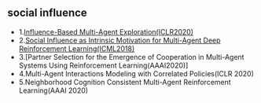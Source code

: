 ## social influence
* 1.[Influence-Based Multi-Agent Exploration(ICLR2020)](https://openreview.net/forum?id=BJgy96EYvr)
* 2.[Social Influence as Intrinsic Motivation for Multi-Agent Deep Reinforcement Learning(ICML2018)](https://arxiv.org/pdf/1810.08647.pdf)
* 3.[Partner Selection for the Emergence of Cooperation in Multi-Agent Systems Using Reinforcement Learning(AAAI2020)]
* 4.Multi-Agent Interactions Modeling with Correlated Policies(ICLR 2020)
* 5.Neighborhood Cognition Consistent Multi-Agent Reinforcement Learning(AAAI 2020)

